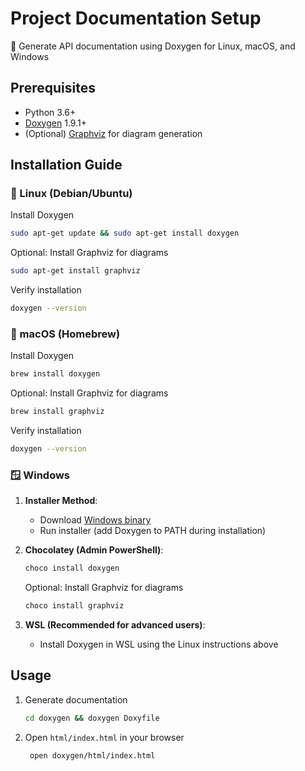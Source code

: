 # Project Documentation Setup

📖 Generate API documentation using Doxygen for Linux, macOS, and Windows

## Prerequisites

- Python 3.6+
- [Doxygen](https://www.doxygen.nl/) 1.9.1+
- (Optional) [Graphviz](https://graphviz.org/) for diagram generation

## Installation Guide

### 🐧 Linux (Debian/Ubuntu)
Install Doxygen
```bash
sudo apt-get update && sudo apt-get install doxygen
```
Optional: Install Graphviz for diagrams
```bash
sudo apt-get install graphviz
```
Verify installation
```bash
doxygen --version
```


### 🍎 macOS (Homebrew)
Install Doxygen
```bash
brew install doxygen
```

Optional: Install Graphviz for diagrams
```bash
brew install graphviz
```

Verify installation
```bash
doxygen --version
```


### 🪟 Windows
1. **Installer Method**:
   - Download [Windows binary](https://www.doxygen.nl/download.html)
   - Run installer (add Doxygen to PATH during installation)

2. **Chocolatey (Admin PowerShell)**:
    ```powershell
    choco install doxygen
    ```
    Optional: Install Graphviz for diagrams
    ```powershell
    choco install graphviz
    ```
   

3. **WSL (Recommended for advanced users)**:
    - Install Doxygen in WSL using the Linux instructions above

## Usage
1. Generate documentation
    ```bash
    cd doxygen && doxygen Doxyfile
    ```
2. Open `html/index.html` in your browser
   ```bash
    open doxygen/html/index.html
   ```
